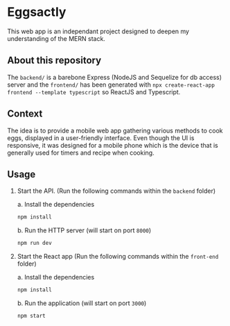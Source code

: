 # Eggsactly

This web app is an independant project designed to deepen my understanding of the MERN stack.

## About this repository

The `backend/` is a barebone Express (NodeJS and Sequelize for db access) server and the `frontend/` has been generated with `npx create-react-app frontend --template typescript` so ReactJS and Typescript. 

## Context

The idea is to provide a mobile web app gathering various methods to cook eggs, displayed in a user-friendly interface. Even though the UI is responsive, it was designed for a mobile phone which is the device that is generally used for timers and recipe when cooking.

## Usage

1. Start the API. (Run the following commands within the `backend` folder)

   a. Install the dependencies

   ```bash
   npm install
   ```

   b. Run the HTTP server (will start on port `8000`)

   ```bash
   npm run dev
   ```

2. Start the React app  (Run the following commands within the `front-end` folder)

    a. Install the dependencies

   ```bash
   npm install
   ```

   b. Run the application (will start on port `3000`)

   ```bash
   npm start
   ```
